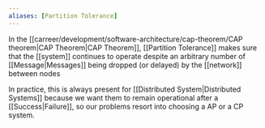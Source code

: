 ```yaml
---
aliases: [Partition Tolerance]
---
```


In the [[carreer/development/software-architecture/cap-theorem/CAP theorem|CAP Theorem|CAP Theorem]], [[Partition Tolerance]] makes sure that the [[system]] continues to operate despite an arbitrary number of [[Message|Messages]] being dropped (or delayed) by the [[network]] between nodes

In practice, this is always present for [[Distributed System|Distributed Systems]] because we want them to remain operational after a [[Success|Failure]], so our problems resort into choosing a AP or a CP system.
